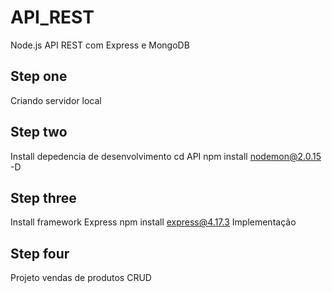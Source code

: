 # API_REST
 Node.js API REST com Express e MongoDB

## Step one 
 Criando servidor local

## Step two
 Install depedencia de desenvolvimento 
 cd API 
 npm install nodemon@2.0.15 -D

## Step three
  Install framework Express
  npm install express@4.17.3
  Implementação

## Step four
  Projeto vendas de produtos
  CRUD  